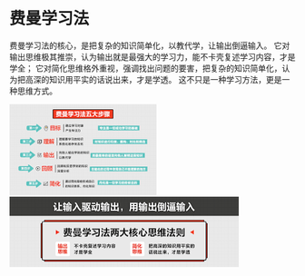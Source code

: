 # 费曼学习法

费曼学习法的核心，是把复杂的知识简单化，以教代学，让输出倒逼输入。 
它对输出思维极其推崇，认为输出就是最强大的学习力，能不卡壳复述学习内容，才是学全；
它对简化思维格外重视，强调找出问题的要害，把复杂的知识简单化，认为把高深的知识用平实的话说出来，才是学透。 
这不只是一种学习方法，更是一种思维方式。

![费曼学习法五大步骤](./FILES/FeynmanStudy.md/img-20230130150803.png)
![Img](./FILES/FeynmanStudy.md/img-20230130150808.png)


